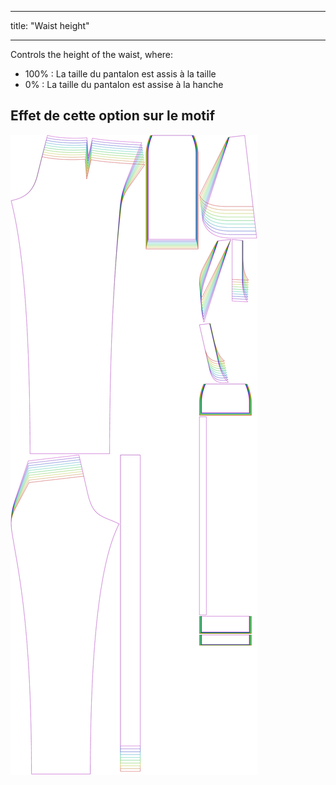 - - -
title: "Waist height"
- - -

Controls the height of the waist, where:

- 100% : La taille du pantalon est assis à la taille
- 0% : La taille du pantalon est assise à la hanche

## Effet de cette option sur le motif

![This image shows the effect of this option by superimposing several variants that have a different value for this option](charlie_waistheight_sample.svg "Effet de cette option sur le modèle")
